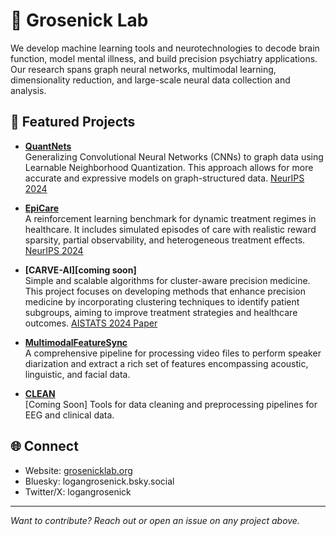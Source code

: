 # 🧠 Grosenick Lab 

We develop machine learning tools and neurotechnologies to decode brain function, model mental illness, and build precision psychiatry applications. Our research spans graph neural networks, multimodal learning, dimensionality reduction, and large-scale neural data collection and analysis.

## 🔬 Featured Projects

- **[QuantNets](https://github.com/Grosenick-Lab-Cornell/QuantNets)**  
  Generalizing Convolutional Neural Networks (CNNs) to graph data using Learnable Neighborhood Quantization. This approach allows for more accurate and expressive models on graph-structured data. [NeurIPS 2024](https://neurips.cc/virtual/2024/poster/94335)

- **[EpiCare](https://github.com/Grosenick-Lab-Cornell/EpiCare)**  
  A reinforcement learning benchmark for dynamic treatment regimes in healthcare. It includes simulated episodes of care with realistic reward sparsity, partial observability, and heterogeneous treatment effects. [NeurIPS 2024](https://neurips.cc/virtual/2024/poster/97595)

- **[CARVE-AI][coming soon]**  
Simple and scalable algorithms for cluster-aware precision medicine. This project focuses on developing methods that enhance precision medicine by incorporating clustering techniques to identify patient subgroups, aiming to improve treatment strategies and healthcare outcomes. [AISTATS 2024 Paper](https://proceedings.mlr.press/v238/buch24a/buch24a.pdf)

- **[MultimodalFeatureSync](https://github.com/Grosenick-Lab-Cornell/MultimodalFeatureSync)**  
  A comprehensive pipeline for processing video files to perform speaker diarization and extract a rich set of features encompassing acoustic, linguistic, and facial data.

- **[CLEAN](https://github.com/Grosenick-Lab-Cornell/CLEAN)**  
  [Coming Soon] Tools for data cleaning and preprocessing pipelines for EEG and clinical data.

## 🌐 Connect

- Website: [grosenicklab.org](https://grosenicklab.org)
- Bluesky: logangrosenick.bsky.social
- Twitter/X: logangrosenick
---

*Want to contribute? Reach out or open an issue on any project above.*

